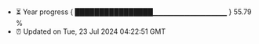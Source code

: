 - ⏳ Year progress { ████████████████▁▁▁▁▁▁▁▁▁▁▁▁▁▁ } 55.79 %
- ⏰ Updated on Tue, 23 Jul 2024 04:22:51 GMT

